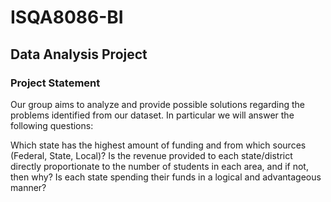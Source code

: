 # ISQA8086-BI
## Data Analysis Project
### Project Statement
Our group aims to analyze and provide possible solutions regarding the problems identified from our dataset.  In particular we will answer the following questions:

Which state has the highest amount of funding and from which sources (Federal, State, Local)?
Is the revenue provided to each state/district directly proportionate to the number of students in each area, and if not, then why?
Is each state spending their funds in a logical and advantageous manner? 

